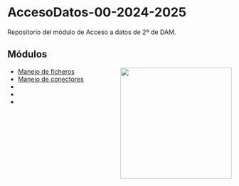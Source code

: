# AccesoDatos-00-2024-2025
Repositorio del módulo de Acceso a datos de 2º de DAM.
<h2>Módulos</h2>
<picture> <img align="right" src="https://github.com/7oSkaaa/7oSkaaa/blob/main/Images/Right_Side.gif?raw=true" width = 250px></picture>
<ul>
  <li>
    <a href="https://github.com/Olmedo30/AccesoDatos-01-2024-2025">Manejo de ficheros</a>
  </li>
  <li>
    <a href="https://github.com/Olmedo30/AccesoDatos-02-2024-2025">Manejo de conectores</a>
  </li>
  <li>
    <a href=""></a>
  </li>
  <li>
    <a href=""></a>
  </li>
  <li>
    <a href=""></a>
  </li>
</ul>
